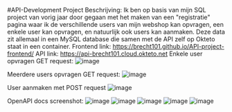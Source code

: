 #API-Development Project
Beschrijving:
Ik ben op basis van mijn SQL project van vorig jaar door gegaan met het maken van een "registratie" pagina waar ik de verschillende users van mijn webshop kan opvragen, een enkele user kan opvragen, en natuurlijk ook users kan aanmaken. Deze data zit allemaal in een MySQL database die samen met de API zelf op Okteto staat in een container.
Frontend link: https://brecht101.github.io/API-project-frontend/
API link: https://api-brecht101.cloud.okteto.net
Enkele user opvragen GET request:
![image](https://user-images.githubusercontent.com/91054743/201480890-42c25977-897c-4f17-9b5a-815360be8ecc.png)

Meerdere users opvragen GET request:
![image](https://user-images.githubusercontent.com/91054743/201480944-41efc195-33f5-419e-b9c4-128bda7df13e.png)

User aanmaken met POST request
![image](https://user-images.githubusercontent.com/91054743/201481016-b0af7e3c-6047-4591-8172-d080d8ef2711.png)

OpenAPI docs screenshot:
![image](https://user-images.githubusercontent.com/91054743/201481300-81335f58-46cd-4a75-8357-ac32d53e640e.png)
![image](https://user-images.githubusercontent.com/91054743/201481323-5da701ac-af42-4fc4-83ca-d4d578813309.png)
![image](https://user-images.githubusercontent.com/91054743/201481349-f60ae3d0-27ce-48f2-822d-f68cc1473906.png)
![image](https://user-images.githubusercontent.com/91054743/201481359-7eed3c5c-6d70-4d45-8e98-32e2a4fad34b.png)
![image](https://user-images.githubusercontent.com/91054743/201481371-e13b524e-22eb-4b17-a3f9-da1d5178e4de.png)
